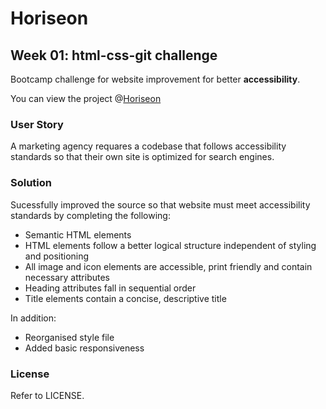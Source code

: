 # Horiseon
## Week 01: html-css-git challenge

Bootcamp challenge for website improvement for better **accessibility**.

You can view the project @<a href="https://alexandrabatrak.github.io/horiseon/">Horiseon</a>

### User Story

A marketing agency requares a codebase that follows accessibility standards so that their own site is optimized for search engines.

### Solution

Sucessfully improved the source so that website must meet accessibility standards by completing the following:

* Semantic HTML elements
* HTML elements follow a better logical structure independent of styling and positioning
* All image and icon elements are accessible, print friendly and contain necessary attributes
* Heading attributes fall in sequential order
* Title elements contain a concise, descriptive title

In addition:
* Reorganised style file
* Added basic responsiveness

### License

Refer to LICENSE.
